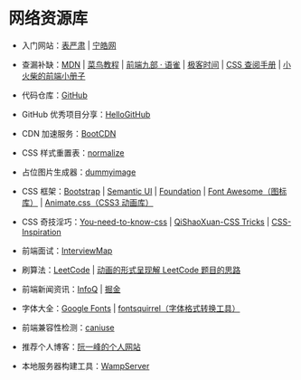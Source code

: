# 网络资源库

- 入门网站：[表严肃](https://biaoyansu.com/i/6593029482131) | [宁皓网](https://ninghao.net/)

- 查漏补缺：[MDN](https://developer.mozilla.org/zh-CN/) | [菜鸟教程](http://www.runoob.com/) | [前端九部 · 语雀](https://www.yuque.com/fe9) | [极客时间](https://time.geekbang.org/) | [CSS 查阅手册](http://css.doyoe.com/) | [小火柴的前端小册子](https://xiaohuochai.site/)

- 代码仓库：[GitHub](https://github.com/)

- GitHub 优秀项目分享：[HelloGitHub](https://hellogithub.com/)

- CDN 加速服务：[BootCDN](https://www.bootcdn.cn/)

- CSS 样式重置表：[normalize](https://www.bootcdn.cn/normalize/)

- 占位图片生成器：[dummyimage](https://dummyimage.com/)

- CSS 框架：[Bootstrap](https://getbootstrap.com/) | [Semantic UI](https://semantic-ui.com/) | [Foundation](https://foundation.zurb.com/) | [Font Awesome（图标库）](https://fontawesome.com/) | [Animate.css（CSS3 动画库）
  ](https://daneden.github.io/animate.css/)

- CSS 奇技淫巧：[You-need-to-know-css](https://lhammer.cn/You-need-to-know-css/#/zh-cn/) | [QiShaoXuan-CSS Tricks](https://qishaoxuan.github.io/css_tricks/) | [CSS-Inspiration](https://chokcoco.github.io/CSS-Inspiration/#/)

- 前端面试：[InterviewMap](https://yuchengkai.cn/docs/)

- 刷算法：[LeetCode](https://leetcode-cn.com/) | [动画的形式呈现解 LeetCode 题目的思路](https://github.com/MisterBooo/LeetCodeAnimation.git)

- 前端新闻资讯：[InfoQ](https://www.infoq.cn/) | [掘金](https://juejin.im/)

- 字体大全：[Google Fonts](https://fonts.google.com/) | [fontsquirrel（字体格式转换工具）](https://www.fontsquirrel.com/tools/webfont-generator)

- 前端兼容性检测：[caniuse](https://caniuse.com/)

- 推荐个人博客：[阮一峰的个人网站](http://www.ruanyifeng.com/home.html)

- 本地服务器构建工具：[WampServer](http://www.wampserver.com/)
